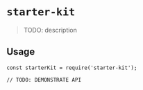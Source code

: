 # `starter-kit`

> TODO: description

## Usage

```
const starterKit = require('starter-kit');

// TODO: DEMONSTRATE API
```
